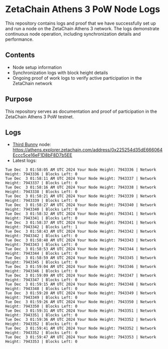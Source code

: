 # ZetaChain Athens 3 PoW Node Logs
This repository contains logs and proof that we have successfully set up and run a node on the ZetaChain Athens 3 network. The logs demonstrate continuous node operation, including synchronization details and performance.

## Contents
- Node setup information
- Synchronization logs with block height details
- Ongoing proof of work logs to verify active participation in the ZetaChain network

## Purpose
This repository serves as documentation and proof of participation in the ZetaChain Athens 3 PoW testnet.

## Logs

- [Third Bunny](https://thirdbunny.xyz/) node: https://athens.explorer.zetachain.com/address/0x225254d35dE666064Eccc5ce16eF1D8bF8D7b5EE
- Latest logs:
```
Tue Dec  3 01:58:05 AM UTC 2024 Your Node Height: 7943336 | Network Height: 7943336 | Blocks Left: 0
Tue Dec  3 01:58:11 AM UTC 2024 Your Node Height: 7943337 | Network Height: 7943337 | Blocks Left: 0
Tue Dec  3 01:58:16 AM UTC 2024 Your Node Height: 7943338 | Network Height: 7943338 | Blocks Left: 0
Tue Dec  3 01:58:21 AM UTC 2024 Your Node Height: 7943339 | Network Height: 7943339 | Blocks Left: 0
Tue Dec  3 01:58:27 AM UTC 2024 Your Node Height: 7943340 | Network Height: 7943340 | Blocks Left: 0
Tue Dec  3 01:58:32 AM UTC 2024 Your Node Height: 7943341 | Network Height: 7943341 | Blocks Left: 0
Tue Dec  3 01:58:37 AM UTC 2024 Your Node Height: 7943341 | Network Height: 7943342 | Blocks Left: 1
Tue Dec  3 01:58:43 AM UTC 2024 Your Node Height: 7943342 | Network Height: 7943342 | Blocks Left: 0
Tue Dec  3 01:58:48 AM UTC 2024 Your Node Height: 7943343 | Network Height: 7943343 | Blocks Left: 0
Tue Dec  3 01:58:53 AM UTC 2024 Your Node Height: 7943344 | Network Height: 7943344 | Blocks Left: 0
Tue Dec  3 01:58:59 AM UTC 2024 Your Node Height: 7943345 | Network Height: 7943345 | Blocks Left: 0
Tue Dec  3 01:59:04 AM UTC 2024 Your Node Height: 7943346 | Network Height: 7943346 | Blocks Left: 0
Tue Dec  3 01:59:09 AM UTC 2024 Your Node Height: 7943347 | Network Height: 7943347 | Blocks Left: 0
Tue Dec  3 01:59:15 AM UTC 2024 Your Node Height: 7943348 | Network Height: 7943348 | Blocks Left: 0
Tue Dec  3 01:59:20 AM UTC 2024 Your Node Height: 7943349 | Network Height: 7943349 | Blocks Left: 0
Tue Dec  3 01:59:26 AM UTC 2024 Your Node Height: 7943350 | Network Height: 7943350 | Blocks Left: 0
Tue Dec  3 01:59:31 AM UTC 2024 Your Node Height: 7943351 | Network Height: 7943351 | Blocks Left: 0
Tue Dec  3 01:59:36 AM UTC 2024 Your Node Height: 7943352 | Network Height: 7943352 | Blocks Left: 0
Tue Dec  3 01:59:41 AM UTC 2024 Your Node Height: 7943352 | Network Height: 7943352 | Blocks Left: 0
Tue Dec  3 01:59:47 AM UTC 2024 Your Node Height: 7943353 | Network Height: 7943353 | Blocks Left: 0
```

